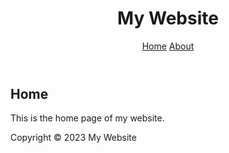 <!DOCTYPE html>
<html>
<head>
  <title>My Website</title>
  <link rel="stylesheet" href="style.css">
</head>
<body>
  <header>
    <h1>My Website</h1>
    <nav>
      <a href="https://github.com/KrishiPatel279/Krishipatel279.github.io/blob/main/index.html">Home</a>
      <a href="https://github.com/KrishiPatel279/Krishipatel279.github.io/blob/main/index.html">About</a>
    </nav>
  </header>
  <main>
    <h2>Home</h2>
    <p>This is the home page of my website.</p>
  </main>
  <footer>
    <p>Copyright &copy; 2023 My Website</p>
  </footer>
</body>
</html>
